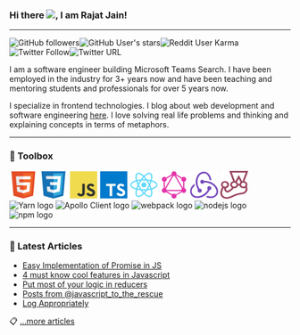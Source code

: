 ### Hi there <img src="https://raw.githubusercontent.com/MartinHeinz/MartinHeinz/master/wave.gif" width="30px">, I am Rajat Jain!
---
![GitHub followers](https://img.shields.io/github/followers/rajatjain-21?style=social)![GitHub User's stars](https://img.shields.io/github/stars/rajatjain-21?style=social)![Reddit User Karma](https://img.shields.io/reddit/user-karma/combined/hope_matters?style=social)![Twitter Follow](https://img.shields.io/twitter/follow/rajat_codes?style=social)![Twitter URL](https://img.shields.io/twitter/url?style=social&url=https%3A%2F%2Ftwitter.com%2Frajat_codes)

I am a software engineer building Microsoft Teams Search. I have been employed in the industry for 3+ years now and have been teaching and mentoring students and professionals for over 5 years now. 

I specialize in frontend technologies. I blog about web development and software engineering [here](https://rajatexplains.com). I love solving real life problems and thinking and explaining concepts in terms of metaphors.

---

### 🧰 Toolbox

<img src="https://github.com/devicons/devicon/blob/master/icons/html5/html5-original.svg" alt="HTML logo" width="50" height="50"> <img src="https://github.com/devicons/devicon/blob/master/icons/css3/css3-original.svg" alt="CSS logo" width="50" height="50"> <img src="https://github.com/devicons/devicon/blob/master/icons/javascript/javascript-original.svg" alt="Javascript logo" width="50" height="50"> <img src="https://github.com/devicons/devicon/blob/master/icons/typescript/typescript-original.svg" alt="Typescript logo" width="50" height="50"> <img src="https://github.com/devicons/devicon/blob/master/icons/react/react-original.svg" alt="React logo" width="50" height="50"> <img src="https://github.com/devicons/devicon/blob/master/icons/graphql/graphql-plain.svg" alt="Graphql logo" width="50" height="50"> <img src="https://github.com/devicons/devicon/blob/master/icons/redux/redux-original.svg" alt="Redux logo" width="50" height="50"> <img src="https://github.com/devicons/devicon/blob/master/icons/jest/jest-plain.svg" alt="Jest logo" width="50" height="50"> <img src="https://cdn.worldvectorlogo.com/logos/yarn.svg" alt="Yarn logo" width="50" height="50"> <img src="https://cdn.worldvectorlogo.com/logos/apollo-graphql-compact.svg" alt="Apollo Client logo" width="50" height="50"> <img src="https://cdn.worldvectorlogo.com/logos/webpack-icon.svg" alt="webpack logo" width="50" height="50"> <img src="https://cdn.worldvectorlogo.com/logos/nodejs-1.svg" alt="nodejs logo" width="50" height="50"> <img src="https://cdn.worldvectorlogo.com/logos/npm.svg" alt="npm logo" width="50" height="50">

---

### 📘 Latest Articles
<!-- BLOG-POST-LIST:START -->
- [Easy Implementation of Promise in JS](https://rajatexplains.com/easy-implementation-of-promise-in-js)
- [4 must know cool features in Javascript](https://rajatexplains.com/4-must-know-cool-features-in-javascript)
- [Put most of your logic in reducers](https://rajatexplains.com/put-most-of-your-logic-in-reducers)
- [Posts from @javascript_to_the_rescue](https://rajatexplains.com/posts-from-javascripttotherescue)
- [Log Appropriately](https://rajatexplains.com/log-appropriately)
<!-- BLOG-POST-LIST:END -->

📋 [...more articles](https://rajatexplains.com)
<!--
**rajatjain-21/rajatjain-21** is a ✨ _special_ ✨ repository because its `README.md` (this file) appears on your GitHub profile.

Here are some ideas to get you started:

- 🔭 I’m currently working on ...
- 🌱 I’m currently learning ...
- 👯 I’m looking to collaborate on ...
- 🤔 I’m looking for help with ...
- 💬 Ask me about ...
- 📫 How to reach me: ...
- 😄 Pronouns: ...
- ⚡ Fun fact: ...
-->
